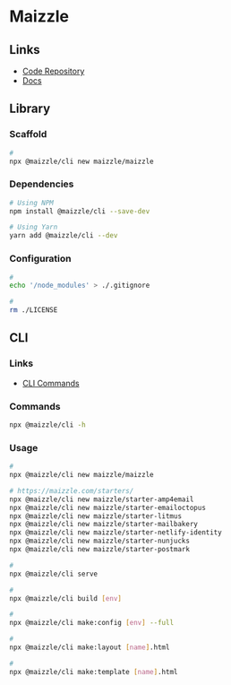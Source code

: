 # Maizzle

<!--
https://github.com/maizzle/starter-postmark
-->

## Links

- [Code Repository](https://maizzle.com)
- [Docs](https://maizzle.com/docs/)

## Library

### Scaffold

```sh
#
npx @maizzle/cli new maizzle/maizzle
```

### Dependencies

```sh
# Using NPM
npm install @maizzle/cli --save-dev

# Using Yarn
yarn add @maizzle/cli --dev
```

### Configuration

```sh
#
echo '/node_modules' > ./.gitignore

#
rm ./LICENSE
```

## CLI

### Links

- [CLI Commands](https://maizzle.com/docs/commands/)

### Commands

```sh
npx @maizzle/cli -h
```

### Usage

```sh
#
npx @maizzle/cli new maizzle/maizzle

# https://maizzle.com/starters/
npx @maizzle/cli new maizzle/starter-amp4email
npx @maizzle/cli new maizzle/starter-emailoctopus
npx @maizzle/cli new maizzle/starter-litmus
npx @maizzle/cli new maizzle/starter-mailbakery
npx @maizzle/cli new maizzle/starter-netlify-identity
npx @maizzle/cli new maizzle/starter-nunjucks
npx @maizzle/cli new maizzle/starter-postmark

#
npx @maizzle/cli serve

#
npx @maizzle/cli build [env]

#
npx @maizzle/cli make:config [env] --full

#
npx @maizzle/cli make:layout [name].html

#
npx @maizzle/cli make:template [name].html
```

